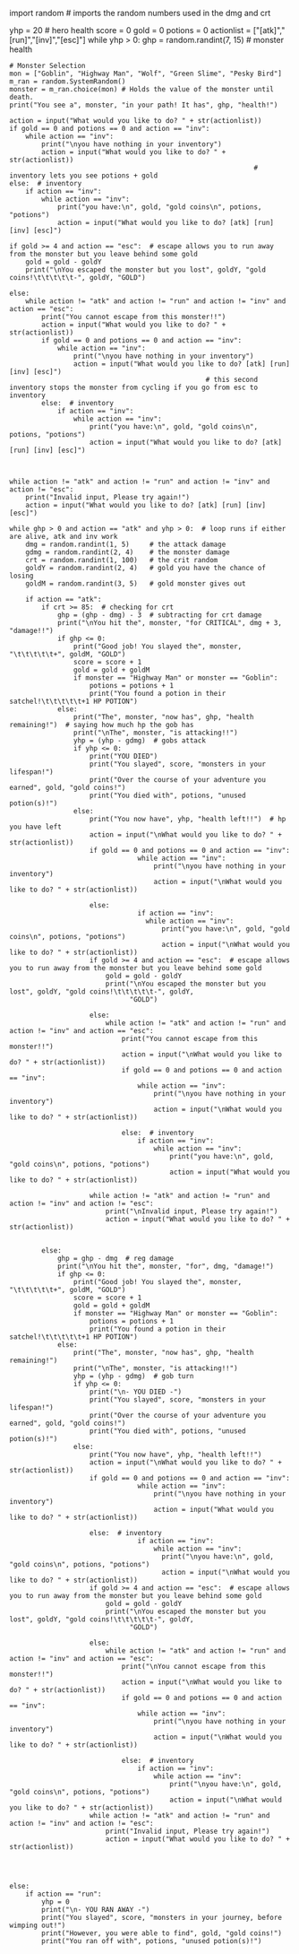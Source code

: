 import random  # imports the random numbers used in the dmg and crt

yhp = 20  # hero health
score = 0
gold = 0
potions = 0
actionlist = ["[atk]","[run]","[inv]","[esc]"]
while yhp > 0:
    ghp = random.randint(7, 15)  # monster health

    # Monster Selection
    mon = ["Goblin", "Highway Man", "Wolf", "Green Slime", "Pesky Bird"]
    m_ran = random.SystemRandom()
    monster = m_ran.choice(mon) # Holds the value of the monster until death.
    print("You see a", monster, "in your path! It has", ghp, "health!")

    action = input("What would you like to do? " + str(actionlist))
    if gold == 0 and potions == 0 and action == "inv":
        while action == "inv":
            print("\nyou have nothing in your inventory")
            action = input("What would you like to do? " + str(actionlist))
                                                                 # inventory lets you see potions + gold
    else:  # inventory
        if action == "inv":
            while action == "inv":
                print("you have:\n", gold, "gold coins\n", potions, "potions")
                action = input("What would you like to do? [atk] [run] [inv] [esc]")

    if gold >= 4 and action == "esc":  # escape allows you to run away from the monster but you leave behind some gold
        gold = gold - goldY
        print("\nYou escaped the monster but you lost", goldY, "gold coins!\t\t\t\t\t-", goldY, "GOLD")

    else:
        while action != "atk" and action != "run" and action != "inv" and action == "esc":
            print("You cannot escape from this monster!!")
            action = input("What would you like to do? " + str(actionlist))
            if gold == 0 and potions == 0 and action == "inv":
                while action == "inv":
                    print("\nyou have nothing in your inventory")
                    action = input("What would you like to do? [atk] [run] [inv] [esc]")
                                                     # this second inventory stops the monster from cycling if you go from esc to inventory
            else:  # inventory
                if action == "inv":
                    while action == "inv":
                        print("you have:\n", gold, "gold coins\n", potions, "potions")
                        action = input("What would you like to do? [atk] [run] [inv] [esc]")



    while action != "atk" and action != "run" and action != "inv" and action != "esc":
        print("Invalid input, Please try again!")
        action = input("What would you like to do? [atk] [run] [inv] [esc]")

    while ghp > 0 and action == "atk" and yhp > 0:  # loop runs if either are alive, atk and inv work
        dmg = random.randint(1, 5)     # the attack damage
        gdmg = random.randint(2, 4)    # the monster damage
        crt = random.randint(1, 100)   # the crit random
        goldY = random.randint(2, 4)   # gold you have the chance of losing
        goldM = random.randint(3, 5)   # gold monster gives out

        if action == "atk":
            if crt >= 85:  # checking for crt
                ghp = (ghp - dmg) - 3  # subtracting for crt damage
                print("\nYou hit the", monster, "for CRITICAL", dmg + 3, "damage!!")
                if ghp <= 0:
                    print("Good job! You slayed the", monster, "\t\t\t\t\t+", goldM, "GOLD")
                    score = score + 1
                    gold = gold + goldM
                    if monster == "Highway Man" or monster == "Goblin":
                        potions = potions + 1
                        print("You found a potion in their satchel!\t\t\t\t\t+1 HP POTION")
                else:
                    print("The", monster, "now has", ghp, "health remaining!")  # saying how much hp the gob has
                    print("\nThe", monster, "is attacking!!")
                    yhp = (yhp - gdmg)  # gobs attack
                    if yhp <= 0:
                        print("YOU DIED")
                        print("You slayed", score, "monsters in your lifespan!")
                        print("Over the course of your adventure you earned", gold, "gold coins!")
                        print("You died with", potions, "unused potion(s)!")
                    else:
                        print("You now have", yhp, "health left!!")  # hp you have left
                        action = input("\nWhat would you like to do? " + str(actionlist))
                        if gold == 0 and potions == 0 and action == "inv":
                                    while action == "inv":
                                        print("\nyou have nothing in your inventory")
                                        action = input("\nWhat would you like to do? " + str(actionlist))

                        else: 
                                    if action == "inv":
                                      while action == "inv":
                                          print("you have:\n", gold, "gold coins\n", potions, "potions")
                                          action = input("\nWhat would you like to do? " + str(actionlist))
                        if gold >= 4 and action == "esc":  # escape allows you to run away from the monster but you leave behind some gold
                            gold = gold - goldY
                            print("\nYou escaped the monster but you lost", goldY, "gold coins!\t\t\t\t\t-", goldY,
                                  "GOLD")

                        else:
                            while action != "atk" and action != "run" and action != "inv" and action == "esc":
                                print("You cannot escape from this monster!!")
                                action = input("\nWhat would you like to do? " + str(actionlist))
                                if gold == 0 and potions == 0 and action == "inv":
                                    while action == "inv":
                                        print("\nyou have nothing in your inventory")
                                        action = input("\nWhat would you like to do? " + str(actionlist))

                                else:  # inventory
                                    if action == "inv":
                                        while action == "inv":
                                            print("you have:\n", gold, "gold coins\n", potions, "potions")
                                            action = input("What would you like to do? " + str(actionlist))

                        while action != "atk" and action != "run" and action != "inv" and action != "esc":
                            print("\nInvalid input, Please try again!")
                            action = input("What would you like to do? " + str(actionlist))


            else:
                ghp = ghp - dmg  # reg damage
                print("\nYou hit the", monster, "for", dmg, "damage!")
                if ghp <= 0:
                    print("Good job! You slayed the", monster, "\t\t\t\t\t+", goldM, "GOLD")
                    score = score + 1
                    gold = gold + goldM
                    if monster == "Highway Man" or monster == "Goblin":
                        potions = potions + 1
                        print("You found a potion in their satchel!\t\t\t\t\t+1 HP POTION")
                else:
                    print("The", monster, "now has", ghp, "health remaining!")
                    print("\nThe", monster, "is attacking!!")
                    yhp = (yhp - gdmg)  # gob turn
                    if yhp <= 0:
                        print("\n- YOU DIED -")
                        print("You slayed", score, "monsters in your lifespan!")
                        print("Over the course of your adventure you earned", gold, "gold coins!")
                        print("You died with", potions, "unused potion(s)!")
                    else:
                        print("You now have", yhp, "health left!!")
                        action = input("\nWhat would you like to do? " + str(actionlist))
                        if gold == 0 and potions == 0 and action == "inv":
                                    while action == "inv":
                                        print("\nyou have nothing in your inventory")
                                        action = input("What would you like to do? " + str(actionlist))

                        else:  # inventory
                                    if action == "inv":
                                        while action == "inv":
                                          print("\nyou have:\n", gold, "gold coins\n", potions, "potions")
                                          action = input("\nWhat would you like to do? " + str(actionlist))
                        if gold >= 4 and action == "esc":  # escape allows you to run away from the monster but you leave behind some gold
                            gold = gold - goldY
                            print("\nYou escaped the monster but you lost", goldY, "gold coins!\t\t\t\t\t-", goldY,
                                  "GOLD")

                        else:
                            while action != "atk" and action != "run" and action != "inv" and action == "esc":
                                print("\nYou cannot escape from this monster!!")
                                action = input("\nWhat would you like to do? " + str(actionlist))
                                if gold == 0 and potions == 0 and action == "inv":
                                    while action == "inv":
                                        print("\nyou have nothing in your inventory")
                                        action = input("\nWhat would you like to do? " + str(actionlist))

                                else:  # inventory
                                    if action == "inv":
                                        while action == "inv":
                                            print("\nyou have:\n", gold, "gold coins\n", potions, "potions")
                                            action = input("\nWhat would you like to do? " + str(actionlist))
                        while action != "atk" and action != "run" and action != "inv" and action != "esc":
                            print("Invalid input, Please try again!")
                            action = input("What would you like to do? " + str(actionlist))
                            



    else:
        if action == "run":
            yhp = 0
            print("\n- YOU RAN AWAY -")
            print("You slayed", score, "monsters in your journey, before wimping out!")
            print("However, you were able to find", gold, "gold coins!")
            print("You ran off with", potions, "unused potion(s)!")
